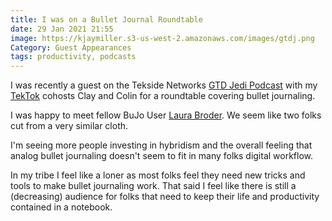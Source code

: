 ```yaml
---
title: I was on a Bullet Journal Roundtable
date: 29 Jan 2021 21:55
image: https://kjaymiller.s3-us-west-2.amazonaws.com/images/gtdj.png
Category: Guest Appearances
tags: productivity, podcasts
---
```


I was recently a guest on the Tekside Networks [GTD Jedi Podcast](https://www.tekside.net/gtdjedi) with my [TekTok](https://www.tekside.net/tektok) cohosts Clay and Colin for a roundtable covering bullet journaling.

I was happy to meet fellow BuJo User [Laura Broder](https://www.instagram.com/laurabroder/?hl=en). We seem like two folks cut from a very similar cloth. 

I'm seeing more people investing in hybridism and the overall feeling that analog bullet journaling doesn't seem to fit in many folks digital workflow.

In my tribe I feel like a loner as most folks feel they need new tricks and tools to make bullet journaling work. That said I feel like there is still a (decreasing) audience for folks that need to keep their life and productivity contained in a notebook.